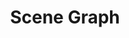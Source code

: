 ---
layout: post.html
id: 'scene-graph'
title: 'Scene Graph'
description: 'Position object nodes in accordance with their parent nodes'
prevDemoId: 'draw-multiple-things'
prevDemoTitle: 'Draw Multiple Things'
nextDemoId: 'textured-cube'
nextDemoTitle: 'Textured Cube'
---